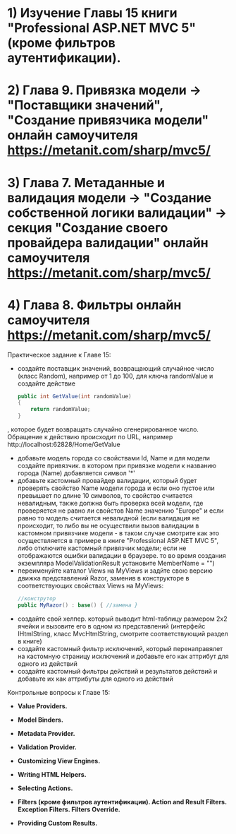 # 1) Изучение Главы 15 книги "Professional ASP.NET MVC 5" (кроме фильтров аутентификации).
# 2) Глава 9. Привязка модели -> "Поставщики значений", "Создание привязчика модели" онлайн самоучителя    https://metanit.com/sharp/mvc5/
# 3) Глава 7. Метаданные и валидация модели -> "Создание собственной логики валидации" -> секция "Создание своего провайдера валидации" онлайн самоучителя    https://metanit.com/sharp/mvc5/
# 4) Глава 8. Фильтры онлайн самоучителя    https://metanit.com/sharp/mvc5/

Практическое задание к Главе 15:
- создайте поставщик значений, возвращающий случайное число (класс Random), например от 1 до 100, для ключа randomValue и создайте действие
    ```c#
    public int GetValue(int randomValue)
    {
        return randomValue;
    }
    ```
, которое будет возвращать случайно сгенерированное число. Обращение к действию происходит по URL, например http://localhost:62828/Home/GetValue
- добавьте модель города со свойствами Id, Name и для модели создайте привязчик. в котором при привязке модели к названию города (Name) добавляется символ '*'
- добавьте кастомный провайдер валидации, который будет проверять свойство Name модели города и если оно пустое или превышает по длине 10 символов, то свойство считается невалидным, также должна быть проверка всей модели, где проверяется не равно ли свойстов Name значению "Europe" и если равно то модель считается невалидной (если валидация не происходит, то либо вы не осуществили вызов валидации в кастомном привязчике модели - в таком случае смотрите как это осуществляется в примере в книге "Professional ASP.NET MVC 5", либо отключите кастомный привязчик модели; если не отображаются ошибки валидации в браузере. то во время создания экземпляра ModelValidationResult установите MemberName = "")
- переименуйте каталог Views на MyViews и задйте свою версию движка представлений Razor, заменив в конструкторе в соответствующих свойствах Views на MyViews:
    ```c#
    //конструтор
    public MyRazor() : base() { //замена }
    ```
- создайте свой хелпер. который выводит html-таблицу размером 2х2 ячейки и вызовите его в одном из представлений (интерфейс IHtmlString, класс MvcHtmlString, смотрите соответствующий раздел в книге)
- создайте кастомный фильтр исключений, который перенаправялет на кастомную страницу исключений и добавьте его как аттрибут для одного из действий
- создайте кастомный фильтры действий и результатов действий и добавьте их как аттрибуты для одного из действий

Контрольные вопросы к Главе 15:
- **Value Providers.**
> 
- **Model Binders.**
> 
- **Metadata Provider.**
> 
- **Validation Provider.**
> 
- **Customizing View Engines.**
> 
- **Writing HTML Helpers.**
> 
- **Selecting Actions.**
> 
- **Filters (кроме фильтров аутентификации). Action and Result Filters. Exception Filters. Filters Override.**
> 
- **Providing Custom Results.**
> 
